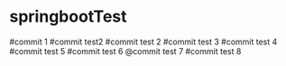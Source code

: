 # springbootTest
#commit 1
#commit test2
#commit test 2
#commit test 3
#commit test 4
#commit test 5
#commit test 6
@commit test 7
#commit test 8
